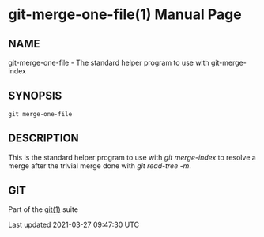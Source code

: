 # git-merge-one-file(1) Manual Page

## NAME

git-merge-one-file - The standard helper program to use with git-merge-index

## SYNOPSIS

    git merge-one-file

## DESCRIPTION

This is the standard helper program to use with _git merge-index_ to resolve a merge after the trivial merge done with _git read-tree -m_.

## GIT

Part of the [git(1)](git.html) suite

Last updated 2021-03-27 09:47:30 UTC
